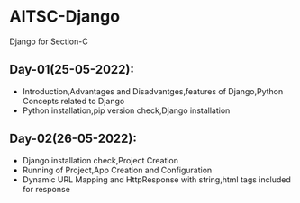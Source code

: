 # AITSC-Django
Django for Section-C

## Day-01(25-05-2022):
  - Introduction,Advantages and Disadvantges,features of Django,Python Concepts related to Django
  - Python installation,pip version check,Django installation

## Day-02(26-05-2022):
  - Django installation check,Project Creation
  - Running of Project,App Creation and Configuration
  - Dynamic URL Mapping and HttpResponse with string,html tags included for response

